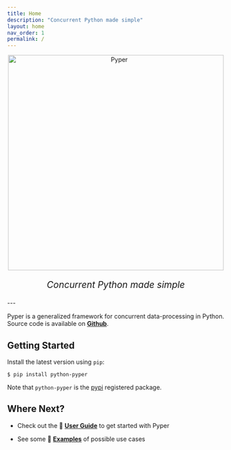 ```yaml
---
title: Home
description: "Concurrent Python made simple"
layout: home
nav_order: 1
permalink: /
---
```


<p align="center">
  <img src="https://raw.githubusercontent.com/pyper-dev/pyper/refs/heads/main/docs/src/assets/img/pyper.png" alt="Pyper" style="width: 500px;">
</p>
<p align="center" style="font-size: 1.5em;">
    <em>Concurrent Python made simple</em>
</p>
---

<br>

Pyper is a generalized framework for concurrent data-processing in Python. Source code is available on **[Github](https://github.com/pyper-dev/pyper)**.

## Getting Started

Install the latest version using `pip`:

```console
$ pip install python-pyper
```

Note that `python-pyper` is the [pypi](https://pypi.org/project/python-pyper) registered package.

## Where Next?

* Check out the 📖 **[User Guide](./docs/UserGuide/)** to get started with Pyper

* See some 🎯 **[Examples](./docs/Examples/)** of possible use cases

